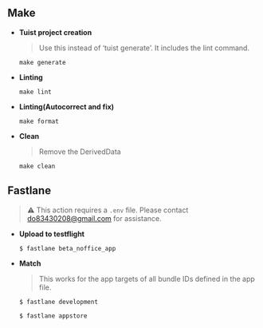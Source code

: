 ## Make
- **Tuist project creation**
  > Use this instead of ‘tuist generate’. It includes the lint command.
  ```
  make generate
  ```
- **Linting**
  ```
  make lint
  ```
- **Linting(Autocorrect and fix)**
  ```
  make format
  ```
- **Clean**
  > Remove the DerivedData
  ```
  make clean
  ```

## Fastlane
> ⚠️ This action requires a `.env` file. Please contact do83430208@gmail.com for assistance.
- **Upload to testflight**
  ```
  $ fastlane beta_noffice_app
  ```
- **Match**
  > This works for the app targets of all bundle IDs defined in the app file.
  ```
  $ fastlane development
  ```
  ```
  $ fastlane appstore
  ```
